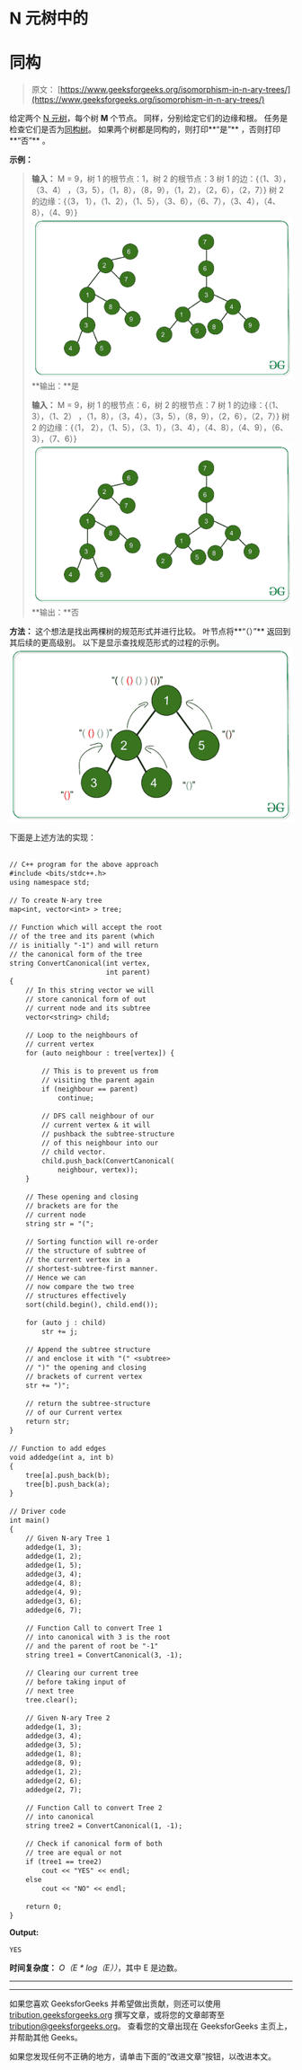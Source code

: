 # N 元树中的

# 同构

> 原文： [https://www.geeksforgeeks.org/isomorphism-in-n-ary-trees/](https://www.geeksforgeeks.org/isomorphism-in-n-ary-trees/)

给定两个 [N 元树](https://www.geeksforgeeks.org/generic-treesn-array-trees/)，每个树 **M** 个节点。 同样，分别给定它们的边缘和根。 任务是检查它们是否为[同构树](https://www.geeksforgeeks.org/tree-isomorphism-problem/)。 如果两个树都是同构的，则打印**“是”** ，否则打印**“否”** 。

**示例：**

> **输入：** M = 9，树 1 的根节点：1，树 2 的根节点：3
> 树 1 的边：{（1、3），（3、4） ，（3，5），（1，8），（8，9），（1，2），（2，6），（2，7）}
> 树 2 的边缘：{（3， 1），（1、2），（1、5），（3、6），（6、7），（3、4），（4、8），（4、9）}
> [![](img/67d48f3fb2a81f365e5732d051d0ce30.png)](https://media.geeksforgeeks.org/wp-content/cdn-uploads/20200624055613/Ex-1-Isomorphic-N-ary.png) 
> **输出：**是
> 
> **输入：** M = 9，树 1 的根节点：6，树 2 的根节点：7
> 树 1 的边缘：{（1、3），（1、2） ，（1，8），（3，4），（3，5），（8，9），（2，6），（2，7）}
> 树 2 的边缘：{（1， 2），（1、5），（3、1），（3、4），（4、8），（4、9），（6、3），（7、6）}
> [![](img/67d48f3fb2a81f365e5732d051d0ce30.png)](https://media.geeksforgeeks.org/wp-content/cdn-uploads/20200624055613/Ex-1-Isomorphic-N-ary.png) 
> **输出：**否

**方法：**
这个想法是找出两棵树的规范形式并进行比较。 叶节点将**“（）”** 返回到其后续的更高级别。
以下是显示查找规范形式的过程的示例。
[![](img/b63a53bac2e3d73f4c4bff47f3a6b41b.png)](https://media.geeksforgeeks.org/wp-content/cdn-uploads/20200624060515/Canonical-form1.png)

下面是上述方法的实现：

```

// C++ program for the above approach 
#include <bits/stdc++.h> 
using namespace std; 

// To create N-ary tree 
map<int, vector<int> > tree; 

// Function which will accept the root 
// of the tree and its parent (which 
// is initially "-1") and will return 
// the canonical form of the tree 
string ConvertCanonical(int vertex, 
                        int parent) 
{ 
    // In this string vector we will 
    // store canonical form of out 
    // current node and its subtree 
    vector<string> child; 

    // Loop to the neighbours of 
    // current vertex 
    for (auto neighbour : tree[vertex]) { 

        // This is to prevent us from 
        // visiting the parent again 
        if (neighbour == parent) 
            continue; 

        // DFS call neighbour of our 
        // current vertex & it will 
        // pushback the subtree-structure 
        // of this neighbour into our 
        // child vector. 
        child.push_back(ConvertCanonical( 
            neighbour, vertex)); 
    } 

    // These opening and closing 
    // brackets are for the 
    // current node 
    string str = "("; 

    // Sorting function will re-order 
    // the structure of subtree of 
    // the current vertex in a 
    // shortest-subtree-first manner. 
    // Hence we can 
    // now compare the two tree 
    // structures effectively 
    sort(child.begin(), child.end()); 

    for (auto j : child) 
        str += j; 

    // Append the subtree structure 
    // and enclose it with "(" <subtree> 
    // ")" the opening and closing 
    // brackets of current vertex 
    str += ")"; 

    // return the subtree-structure 
    // of our Current vertex 
    return str; 
} 

// Function to add edges 
void addedge(int a, int b) 
{ 
    tree[a].push_back(b); 
    tree[b].push_back(a); 
} 

// Driver code 
int main() 
{ 
    // Given N-ary Tree 1 
    addedge(1, 3); 
    addedge(1, 2); 
    addedge(1, 5); 
    addedge(3, 4); 
    addedge(4, 8); 
    addedge(4, 9); 
    addedge(3, 6); 
    addedge(6, 7); 

    // Function Call to convert Tree 1 
    // into canonical with 3 is the root 
    // and the parent of root be "-1" 
    string tree1 = ConvertCanonical(3, -1); 

    // Clearing our current tree 
    // before taking input of 
    // next tree 
    tree.clear(); 

    // Given N-ary Tree 2 
    addedge(1, 3); 
    addedge(3, 4); 
    addedge(3, 5); 
    addedge(1, 8); 
    addedge(8, 9); 
    addedge(1, 2); 
    addedge(2, 6); 
    addedge(2, 7); 

    // Function Call to convert Tree 2 
    // into canonical 
    string tree2 = ConvertCanonical(1, -1); 

    // Check if canonical form of both 
    // tree are equal or not 
    if (tree1 == tree2) 
        cout << "YES" << endl; 
    else
        cout << "NO" << endl; 

    return 0; 
} 

```

**Output:**

```
YES
```

**时间复杂度：** *O（E * log（E））*，其中 E 是边数。



* * *

* * *

如果您喜欢 GeeksforGeeks 并希望做出贡献，则还可以使用 [tribution.geeksforgeeks.org](https://contribute.geeksforgeeks.org/) 撰写文章，或将您的文章邮寄至 tribution@geeksforgeeks.org。 查看您的文章出现在 GeeksforGeeks 主页上，并帮助其他 Geeks。

如果您发现任何不正确的地方，请单击下面的“改进文章”按钮，以改进本文。